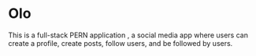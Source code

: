# Olo
This is a full-stack PERN application , a social media app where users can create a profile, create posts, follow users, and be followed by users.
